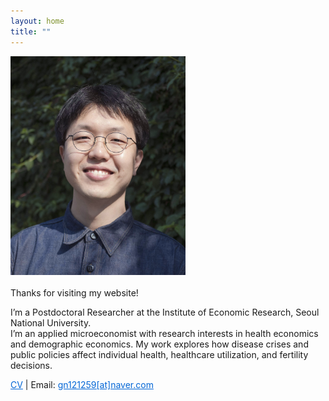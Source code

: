 ```yaml
---
layout: home
title: ""
---
```


<img src="/assets/profile3.jpg" alt="Profile Photo"
     width="280"
     style="image-rendering: auto; display: block; margin-bottom: 20px;">

Thanks for visiting my website!

I’m a Postdoctoral Researcher at the Institute of Economic Research, Seoul National University.  
I’m an applied microeconomist with research interests in health economics and demographic economics. My work explores how disease crises and public policies affect individual health, healthcare utilization, and fertility decisions.

<a href="/assets/InhyukHwang_CV.pdf" download style="text-decoration: underline; color: #0366d6;">CV</a> <span>|</span> Email: <a href="mailto:gn121259@naver.com" style="text-decoration: underline; color: #0366d6;">gn121259[at]naver.com</a>

<!--
<div style="display: flex; gap: 12px; margin-top: 20px;">

  <a href="mailto:gn121259@naver.com" style="display: inline-block; padding: 8px 16px;
    background-color: #0366d6; color: white; text-decoration: none; border-radius: 6px;">
    Email
  </a>

  <a href="/assets/InhyukHwang_CV.pdf" download
    style="display: inline-block; padding: 8px 16px;
    background-color: #0366d6; color: white; text-decoration: none; border-radius: 6px;">
    CV
  </a>

</div>
--> 

<!--For more details, please check my [CV](https://www.dropbox.com/scl/fi/7uq42ccgo7codcf527rxw/CV_InhyukHwang.pdf?rlkey=cbzqmvc3qq0hn5flkxiqqio09&st=m0jxd2yk&dl=0).  
You can contact me at [gn121259@naver.com](mailto:gn121259@naver.com).--> 
